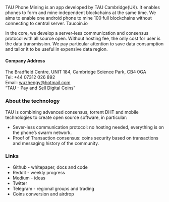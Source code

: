 TAU Phone Mining is an app developed by TAU Cambridge(UK). It enables phones to form and mine independent blockchains at the same time. We aims to enable one android phone to mine 100 full blockchains without connecting to central server. Taucoin.io

In the core, we develop a server-less communication and consensus protocol with all source open. Without hosting fee, the only cost for user is the data transmission. We pay particular attention to save data consumption and tailor it to be useful in expensive data region.

#### Company Address
The Bradfield Centre, UNIT 184, Cambridge Science Park, CB4 0GA <br>
Tel: +44 07312 026 892 <br>
Email: wuzhengy@hotmail.com <br>
“TAU - Pay and Sell Digital Coins” <br>

### About the technology

TAU is combining advanced consensus, torrent DHT and mobile technologies to create open source software, in particular:
* Sever-less communication protocol: no hosting needed, everything is on the phone’s swarm network.
* Proof of Transaction consensus: coins security based on transactions and messaging history of the community. 

### Links
* Github - whitepaper, docs and code
* Reddit - weekly progress
* Medium - ideas
* Twitter
* Telegram - regional groups and trading
* Coins conversion and airdrop
